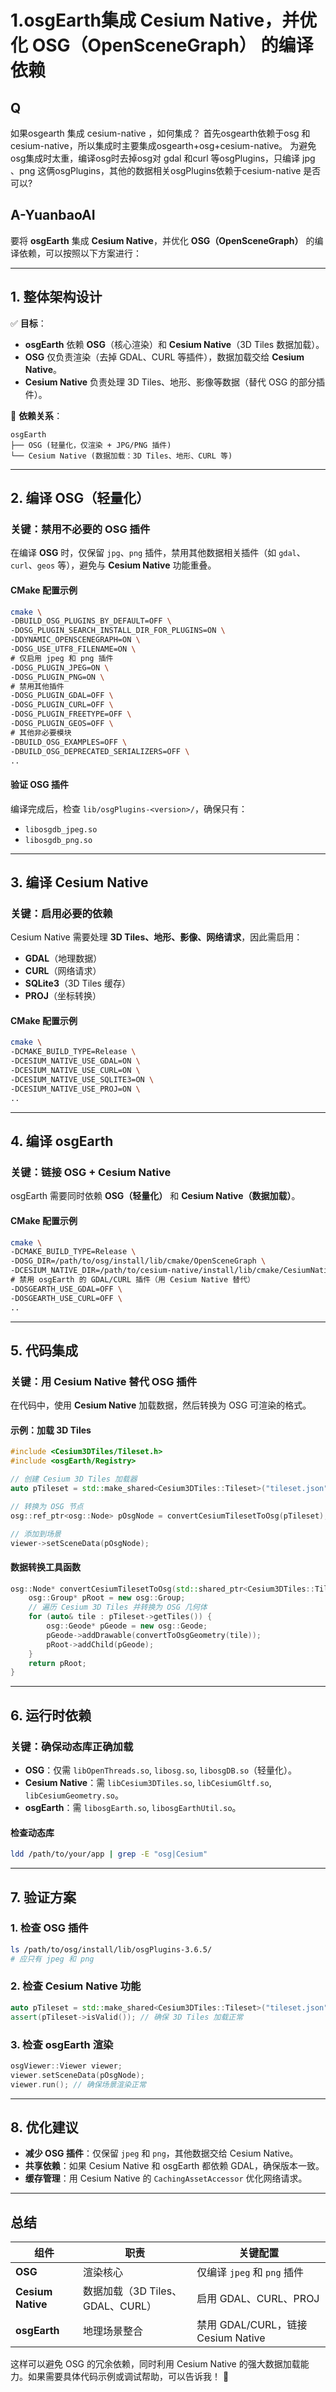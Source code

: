 # 1.osgEarth​​ 集成 ​​Cesium Native​​，并优化 ​​OSG（OpenSceneGraph）​​ 的编译依赖

## Q

如果osgearth 集成 cesium-native ，如何集成？ 首先osgearth依赖于osg 和cesium-native，所以集成时主要集成osgearth+osg+cesium-native。
为避免osg集成时太重，编译osg时去掉osg对  gdal 和curl 等osgPlugins，只编译 jpg 、png 这俩osgPlugins，其他的数据相关osgPlugins依赖于cesium-native 是否可以?

## A-YuanbaoAI

要将 **osgEarth** 集成 **Cesium Native**，并优化 **OSG（OpenSceneGraph）** 的编译依赖，可以按照以下方案进行：

---

## **1. 整体架构设计**
✅ **目标**：
- **osgEarth** 依赖 **OSG**（核心渲染）和 **Cesium Native**（3D Tiles 数据加载）。
- **OSG** 仅负责渲染（去掉 GDAL、CURL 等插件），数据加载交给 **Cesium Native**。
- **Cesium Native** 负责处理 3D Tiles、地形、影像等数据（替代 OSG 的部分插件）。

📌 **依赖关系**：
```
osgEarth
├── OSG (轻量化，仅渲染 + JPG/PNG 插件)
└── Cesium Native (数据加载：3D Tiles、地形、CURL 等)
```

---

## **2. 编译 OSG（轻量化）**
### **关键：禁用不必要的 OSG 插件**
在编译 **OSG** 时，仅保留 `jpg`、`png` 插件，禁用其他数据相关插件（如 `gdal`、`curl`、`geos` 等），避免与 **Cesium Native** 功能重叠。

#### **CMake 配置示例**
```bash
cmake \
-DBUILD_OSG_PLUGINS_BY_DEFAULT=OFF \
-DOSG_PLUGIN_SEARCH_INSTALL_DIR_FOR_PLUGINS=ON \
-DDYNAMIC_OPENSCENEGRAPH=ON \
-DOSG_USE_UTF8_FILENAME=ON \
# 仅启用 jpeg 和 png 插件
-DOSG_PLUGIN_JPEG=ON \
-DOSG_PLUGIN_PNG=ON \
# 禁用其他插件
-DOSG_PLUGIN_GDAL=OFF \
-DOSG_PLUGIN_CURL=OFF \
-DOSG_PLUGIN_FREETYPE=OFF \
-DOSG_PLUGIN_GEOS=OFF \
# 其他非必要模块
-DBUILD_OSG_EXAMPLES=OFF \
-DBUILD_OSG_DEPRECATED_SERIALIZERS=OFF \
..
```

#### **验证 OSG 插件**
编译完成后，检查 `lib/osgPlugins-<version>/`，确保只有：
- `libosgdb_jpeg.so`
- `libosgdb_png.so`

---

## **3. 编译 Cesium Native**
### **关键：启用必要的依赖**
Cesium Native 需要处理 **3D Tiles、地形、影像、网络请求**，因此需启用：
- **GDAL**（地理数据）
- **CURL**（网络请求）
- **SQLite3**（3D Tiles 缓存）
- **PROJ**（坐标转换）

#### **CMake 配置示例**
```bash
cmake \
-DCMAKE_BUILD_TYPE=Release \
-DCESIUM_NATIVE_USE_GDAL=ON \
-DCESIUM_NATIVE_USE_CURL=ON \
-DCESIUM_NATIVE_USE_SQLITE3=ON \
-DCESIUM_NATIVE_USE_PROJ=ON \
..
```

---

## **4. 编译 osgEarth**
### **关键：链接 OSG + Cesium Native**
osgEarth 需要同时依赖 **OSG（轻量化）** 和 **Cesium Native（数据加载）**。

#### **CMake 配置示例**
```bash
cmake \
-DCMAKE_BUILD_TYPE=Release \
-DOSG_DIR=/path/to/osg/install/lib/cmake/OpenSceneGraph \
-DCESIUM_NATIVE_DIR=/path/to/cesium-native/install/lib/cmake/CesiumNative \
# 禁用 osgEarth 的 GDAL/CURL 插件（用 Cesium Native 替代）
-DOSGEARTH_USE_GDAL=OFF \
-DOSGEARTH_USE_CURL=OFF \
..
```

---

## **5. 代码集成**
### **关键：用 Cesium Native 替代 OSG 插件**
在代码中，使用 **Cesium Native** 加载数据，然后转换为 OSG 可渲染的格式。

#### **示例：加载 3D Tiles**
```cpp
#include <Cesium3DTiles/Tileset.h>
#include <osgEarth/Registry>

// 创建 Cesium 3D Tiles 加载器
auto pTileset = std::make_shared<Cesium3DTiles::Tileset>("tileset.json");

// 转换为 OSG 节点
osg::ref_ptr<osg::Node> pOsgNode = convertCesiumTilesetToOsg(pTileset);

// 添加到场景
viewer->setSceneData(pOsgNode);
```

#### **数据转换工具函数**
```cpp
osg::Node* convertCesiumTilesetToOsg(std::shared_ptr<Cesium3DTiles::Tileset> pTileset) {
    osg::Group* pRoot = new osg::Group;
    // 遍历 Cesium 3D Tiles 并转换为 OSG 几何体
    for (auto& tile : pTileset->getTiles()) {
        osg::Geode* pGeode = new osg::Geode;
        pGeode->addDrawable(convertToOsgGeometry(tile));
        pRoot->addChild(pGeode);
    }
    return pRoot;
}
```

---

## **6. 运行时依赖**
### **关键：确保动态库正确加载**
- **OSG**：仅需 `libOpenThreads.so`, `libosg.so`, `libosgDB.so`（轻量化）。
- **Cesium Native**：需 `libCesium3DTiles.so`, `libCesiumGltf.so`, `libCesiumGeometry.so`。
- **osgEarth**：需 `libosgEarth.so`, `libosgEarthUtil.so`。

#### **检查动态库**
```bash
ldd /path/to/your/app | grep -E "osg|Cesium"
```

---

## **7. 验证方案**
### **1. 检查 OSG 插件**
```bash
ls /path/to/osg/install/lib/osgPlugins-3.6.5/
# 应只有 jpeg 和 png
```

### **2. 检查 Cesium Native 功能**
```cpp
auto pTileset = std::make_shared<Cesium3DTiles::Tileset>("tileset.json");
assert(pTileset->isValid()); // 确保 3D Tiles 加载正常
```

### **3. 检查 osgEarth 渲染**
```cpp
osgViewer::Viewer viewer;
viewer.setSceneData(pOsgNode);
viewer.run(); // 确保场景渲染正常
```

---

## **8. 优化建议**
- **减少 OSG 插件**：仅保留 `jpeg` 和 `png`，其他数据交给 Cesium Native。
- **共享依赖**：如果 Cesium Native 和 osgEarth 都依赖 GDAL，确保版本一致。
- **缓存管理**：用 Cesium Native 的 `CachingAssetAccessor` 优化网络请求。

---

## **总结**
| 组件 | 职责 | 关键配置 |
|------|------|----------|
| **OSG** | 渲染核心 | 仅编译 `jpeg` 和 `png` 插件 |
| **Cesium Native** | 数据加载（3D Tiles、GDAL、CURL） | 启用 GDAL、CURL、PROJ |
| **osgEarth** | 地理场景整合 | 禁用 GDAL/CURL，链接 Cesium Native |

这样可以避免 OSG 的冗余依赖，同时利用 Cesium Native 的强大数据加载能力。如果需要具体代码示例或调试帮助，可以告诉我！ 🚀